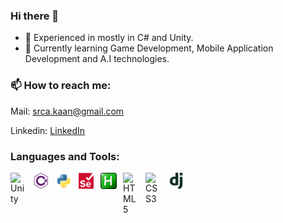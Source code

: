 ### Hi there 👋

- 🔭 Experienced in mostly in C# and Unity. 
- 🌱 Currently learning Game Development, Mobile Application Development and A.I technologies.

### 📫 How to reach me:

Mail: srca.kaan@gmail.com 

Linkedin: [LinkedIn](https://www.linkedin.com/in/kaan-sarica-b71579182/)

### Languages and Tools:

<img align="left" alt="Unity" width="26px" src="https://cdn.icon-icons.com/icons2/3053/PNG/512/unity_hub_macos_bigsur_icon_189587.png" style="padding-right:10px;" />
<img align="left" alt="C#" width="26px" src="https://raw.githubusercontent.com/devicons/devicon/1119b9f84c0290e0f0b38982099a2bd027a48bf1/icons/csharp/csharp-line.svg" style="padding-right:10px;" />
<img align="left" alt="Python" width="26px" src="https://raw.githubusercontent.com/devicons/devicon/1119b9f84c0290e0f0b38982099a2bd027a48bf1/icons/python/python-original.svg" style="padding-right:10px;" />
<img align="left" alt="Selenium" width="26px" src="https://raw.githubusercontent.com/devicons/devicon/1119b9f84c0290e0f0b38982099a2bd027a48bf1/icons/selenium/selenium-original.svg" style="padding-right:10px;" />
<img align="left" alt="Autohotkey" width="26px" src="https://raw.githubusercontent.com/Ixiko/AHK-Forum/master/images/AHK%20main%20icon.png" style="padding-right:10px;" />
<img align="left" alt="HTML5" width="26px" src="https://cdn.jsdelivr.net/gh/devicons/devicon/icons/html5/html5-original.svg" style="padding-right:10px;" />
<img align="left" alt="CSS3" width="26px" src="https://cdn.jsdelivr.net/gh/devicons/devicon/icons/css3/css3-original.svg" style="padding-right:10px;" />
<img align="left" alt="Django" width="26px" src="https://raw.githubusercontent.com/devicons/devicon/1119b9f84c0290e0f0b38982099a2bd027a48bf1/icons/django/django-plain.svg" style="padding-right:10px;" />

